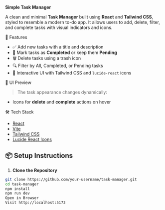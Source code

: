 **Simple Task Manager**

A clean and minimal **Task Manager** built using **React** and **Tailwind CSS**, styled to resemble a modern to-do app. It allows users to add, delete, filter, and complete tasks with visual indicators and icons.

 🚀 Features

- ✅ Add new tasks with a title and description
- 🔄 Mark tasks as **Completed** or keep them **Pending**
- 🗑 Delete tasks using a trash icon
- 🔍 Filter by All, Completed, or Pending tasks
- 💅 Interactive UI with Tailwind CSS and `lucide-react` icons

📸 UI Preview

> The task appearance changes dynamically:
- Icons for **delete** and **complete** actions on hover

🛠 Tech Stack

- [React](https://reactjs.org/)
- [Vite](https://vitejs.dev/)
- [Tailwind CSS](https://tailwindcss.com/)
- [Lucide React Icons](https://www.npmjs.com/package/lucide-react)

## 📦 Setup Instructions

1. **Clone the Repository**

```bash
git clone https://github.com/your-username/task-manager.git
cd task-manager
npm install
npm run dev
Open in Browser
Visit http://localhost:5173
